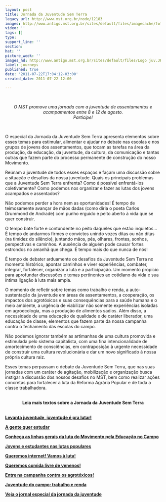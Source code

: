 ```yaml
---
layout: post
title: Jornada da Juventude Sem Terra
legacy_url: http://www.mst.org.br/node/12183
images: http://www.antigo.mst.org.br/sites/default/files/imagecache/foto_destaque/Logo juv.JPG
video: ''
tags: []
type: 
support_line: ''
section: 
hat: ''
picture_week: ''
images_hd: http://www.antigo.mst.org.br/sites/default/files/Logo juv.JPG
label: journeys
published: true
date: '2011-07-22T17:04:12-03:00'
created_date: 2011-07-22 12:00

---
```

<p>&nbsp;</p><p style="text-align: center;"><em>O&nbsp;MST&nbsp;promove uma jornada com a juventude de assentamentos e acampamentos entre 8 e 12 de agosto. <br>Participe! </em></p><p>&nbsp;</p><p>O&nbsp;especial da Jornada da Juventude Sem  Terra apresenta elementos  sobre esses temas para estimular, alimentar e  ajudar no debate nas  escolas e nos grupos de jovens dos assentamentos,  que tocam as tarefas  na área da produção, da educação, da juventude,  da cultura, da  comunicação e tantas outras que fazem parte do processo  permanente de  construção do nosso Movimento.</p><p>Reúnam a juventude  de todos esses  espaços e façam uma discussão sobre a situação e  desafios da nossa  juventude. Quais os principais problemas que a  Juventude Sem Terra  enfrenta? Como é possível enfrentá-los  coletivamente? Como podemos nos  organizar e fazer as lutas dos jovens  acampados e assentados?</p><p>Não  podemos perder a hora nem as  oportunidades! É tempo de teimosamente  avançar de mãos dadas (como  diria o poeta Carlos Drummond de Andrade)  com punho erguido e peito  aberto à vida que se quer construir.</p><p>O tempo bate forte e contundente no peito daqueles que estão  inquietos... É tempo de andarmos firmes e convictos unindo vozes ditas  ou não ditas (na timidez do silêncio), juntando mãos, pés, olhares,  frontes, sonhos, perspectivas e caminhos. A ausência de alguém pode  causar fortes estrondos no amanhã que chega. É tempo mais do que nunca  de nós!</p><p>É tempo de debater arduamente os desafios da Juventude Sem  Terra no momento histórico, apontar caminhos e viver experiências,  combater, integrar, fortalecer, organizar a luta e a participação. Um  momento propício para aprofundar discussões e temas pertinentes ao  cotidiano da vida e sua íntima ligação à luta mais ampla.</p><p>O  momento de refletir sobre temas como trabalho e renda, a  auto-sustentação da juventude em áreas de assentamentos, a cooperação,  os impactos dos agrotóxicos e suas consequências para a saúde humana e o  meio ambiente, a urgência de viabilizar não somente experiências  isoladas em agroecologia, mas a produção de alimentos sadios. Além  disso, a necessidade de uma educação de qualidade e de caráter  liberador, uma educação de classe, elementos que fazem parte da nossa  campanha contra o fechamento das escolas do campo.</p><p>Não podemos  ignorar também as artimanhas de uma cultura promovida e estimulada pelo  sistema capitalista, com uma fina intencionalidade de amortecimento de  consciências, em contraposição à urgente necessidade de construir uma  cultura revolucionária e dar um novo significado à nossa própria cultura  raiz.</p><p>Esses temas perpassam o debate da Juventude Sem Terra, que  nas suas jornadas com um caráter de agitação, mobilização e organização  busca instigar a discussão dos nossos desafios no MST, bem como realizar  ações concretas para fortalecer a luta da Reforma Agrária Popular e de  toda a classe trabalhadora.</p><p style="text-align: center;"><strong><br>Leia mais textos sobre a&nbsp;Jornada da Juventude Sem Terra<br><br></strong></p><p><a href="http://www.mst.org.br/jornada-juventude-sem-terra-2011/Levanta-juventude-juventude-e-pra-lutar" target="_self"><strong>Levanta juventude, juventude é pra lutar! </strong></a></p><p><a href="http://www.mst.org.br/A-gente-quer-estudar" target="_blank"><strong>A gente quer estudar</strong></a></p><p><a target="_blank" href="http://www.mst.org.br/Conheca-as-linhas-gerais-da-luta-do-Movimento-pela-Educacao-do-Campo"><strong>Conheça as linhas gerais da luta do Movimento pela Educação no Campo</strong></a></p><p><a target="_blank" href="http://www.mst.org.br/Jovens-e-estudantes-nas-lutas-populares"><strong>Jovens e estudantes nas lutas populares</strong></a></p><p><a target="_blank" href="http://www.mst.org.br/Queremos-internet-Vamos-a-uta"><strong>Queremos internet! Vamos à luta!</strong></a></p><p><a href="http://www.mst.org.br/Queremos-comida-livre-de-venenos" target="_blank"><strong>Queremos comida livre de venenos!</strong></a></p><p><a href="http://www.mst.org.br/Entre-na-campanha-contra-os-agrotoxicos"><strong>Entre na campanha contra os agrotóxicos!</strong></a></p><p><a target="_blank" href="http://www.mst.org.br/Juventude-do-campo-trabalho-e-renda"><strong>Juventude do campo: trabalho e renda</strong></a></p><p><a target="_self" href="http://www.mst.org.br/jornada-juventude-sem-terra-2011/Veja-jornal-especial-da-jornada-da-juventude"><strong>Veja o jornal especial da jornada da juventude </strong></a></p><p>&nbsp;</p><p>&nbsp;</p><p>&nbsp;</p><p>&nbsp;</p>
